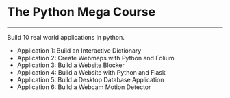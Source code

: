 # The Python Mega Course
---

Build 10 real world applications in python.

* Application 1: Build an Interactive Dictionary
* Application 2: Create Webmaps with Python and Folium
* Application 3: Build a Website Blocker
* Application 4: Build a Website with Python and Flask
* Application 5: Build a Desktop Database Application
* Application 6: Build a Webcam Motion Detector